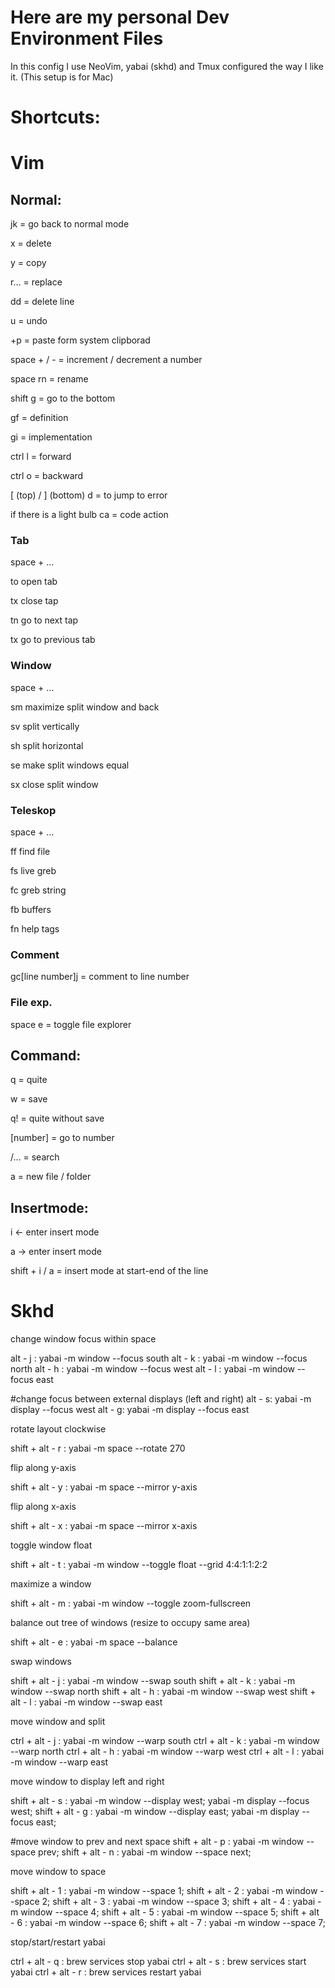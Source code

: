 # Here are my personal Dev Environment Files
In this config I use NeoVim, yabai (skhd) and Tmux configured the way I like it. (This setup is for Mac)



# Shortcuts:

# Vim

## Normal:

jk = go back to normal mode

x = delete

y = copy

r… = replace

dd = delete line

u = undo

+p = paste form system clipborad

space + / - = increment / decrement a number

space rn = rename

shift g = go to the bottom

gf = definition

gi = implementation

ctrl l = forward

ctrl o = backward

[ (top) / ] (bottom) d = to jump to error

if there is a light bulb ca = code action

### Tab

space + …

to open tab

tx close tap

tn go to next tap

tx go to previous tab

### Window

space + …

sm maximize split window and back

sv split vertically

sh split horizontal

se make split windows equal

sx close split window

### Teleskop

space + …

ff find file

fs live greb

fc greb string

fb buffers

fn help tags

### Comment

gc[line number]j = comment to line number

### File exp.

space e = toggle file explorer

## Command:

q = quite

w = save

q! = quite without save

[number] = go to number

/… = search

a = new file / folder

## Insertmode:

i ← enter insert mode

a → enter insert mode

shift + i / a = insert mode at start-end of the line

# Skhd

change window focus within space

alt - j : yabai -m window --focus south
alt - k : yabai -m window --focus north
alt - h : yabai -m window --focus west
alt - l : yabai -m window --focus east

#change focus between external displays (left and right)
alt - s: yabai -m display --focus west
alt - g: yabai -m display --focus east

rotate layout clockwise

shift + alt - r : yabai -m space --rotate 270

flip along y-axis

shift + alt - y : yabai -m space --mirror y-axis

flip along x-axis

shift + alt - x : yabai -m space --mirror x-axis

toggle window float

shift + alt - t : yabai -m window --toggle float --grid 4:4:1:1:2:2

maximize a window

shift + alt - m : yabai -m window --toggle zoom-fullscreen

balance out tree of windows (resize to occupy same area)

shift + alt - e : yabai -m space --balance

swap windows

shift + alt - j : yabai -m window --swap south
shift + alt - k : yabai -m window --swap north
shift + alt - h : yabai -m window --swap west
shift + alt - l : yabai -m window --swap east

move window and split

ctrl + alt - j : yabai -m window --warp south
ctrl + alt - k : yabai -m window --warp north
ctrl + alt - h : yabai -m window --warp west
ctrl + alt - l : yabai -m window --warp east

move window to display left and right

shift + alt - s : yabai -m window --display west; yabai -m display --focus west;
shift + alt - g : yabai -m window --display east; yabai -m display --focus east;

#move window to prev and next space
shift + alt - p : yabai -m window --space prev;
shift + alt - n : yabai -m window --space next;

move window to space

shift + alt - 1 : yabai -m window --space 1;
shift + alt - 2 : yabai -m window --space 2;
shift + alt - 3 : yabai -m window --space 3;
shift + alt - 4 : yabai -m window --space 4;
shift + alt - 5 : yabai -m window --space 5;
shift + alt - 6 : yabai -m window --space 6;
shift + alt - 7 : yabai -m window --space 7;

stop/start/restart yabai

ctrl + alt - q : brew services stop yabai
ctrl + alt - s : brew services start yabai
ctrl + alt - r : brew services restart yabai
